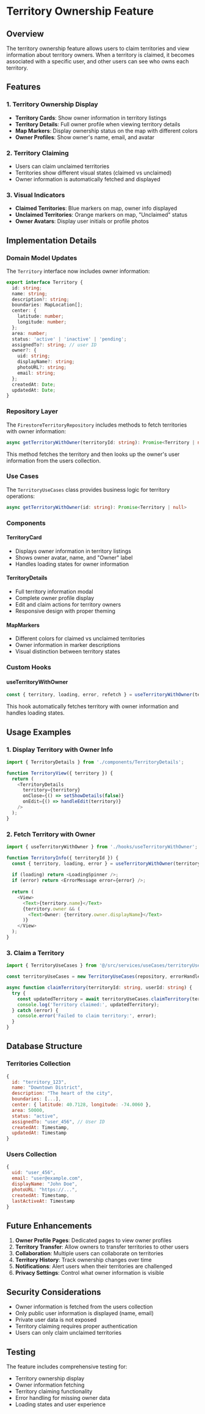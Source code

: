 # Territory Ownership Feature

## Overview

The territory ownership feature allows users to claim territories and view information about territory owners. When a territory is claimed, it becomes associated with a specific user, and other users can see who owns each territory.

## Features

### 1. Territory Ownership Display
- **Territory Cards**: Show owner information in territory listings
- **Territory Details**: Full owner profile when viewing territory details
- **Map Markers**: Display ownership status on the map with different colors
- **Owner Profiles**: Show owner's name, email, and avatar

### 2. Territory Claiming
- Users can claim unclaimed territories
- Territories show different visual states (claimed vs unclaimed)
- Owner information is automatically fetched and displayed

### 3. Visual Indicators
- **Claimed Territories**: Blue markers on map, owner info displayed
- **Unclaimed Territories**: Orange markers on map, "Unclaimed" status
- **Owner Avatars**: Display user initials or profile photos

## Implementation Details

### Domain Model Updates

The `Territory` interface now includes owner information:

```typescript
export interface Territory {
  id: string;
  name: string;
  description?: string;
  boundaries: MapLocation[];
  center: {
    latitude: number;
    longitude: number;
  };
  area: number;
  status: 'active' | 'inactive' | 'pending';
  assignedTo?: string; // user ID
  owner?: {
    uid: string;
    displayName?: string;
    photoURL?: string;
    email: string;
  };
  createdAt: Date;
  updatedAt: Date;
}
```

### Repository Layer

The `FirestoreTerritoryRepository` includes methods to fetch territories with owner information:

```typescript
async getTerritoryWithOwner(territoryId: string): Promise<Territory | null>
```

This method fetches the territory and then looks up the owner's user information from the users collection.

### Use Cases

The `TerritoryUseCases` class provides business logic for territory operations:

```typescript
async getTerritoryWithOwner(id: string): Promise<Territory | null>
```

### Components

#### TerritoryCard
- Displays owner information in territory listings
- Shows owner avatar, name, and "Owner" label
- Handles loading states for owner information

#### TerritoryDetails
- Full territory information modal
- Complete owner profile display
- Edit and claim actions for territory owners
- Responsive design with proper theming

#### MapMarkers
- Different colors for claimed vs unclaimed territories
- Owner information in marker descriptions
- Visual distinction between territory states

### Custom Hooks

#### useTerritoryWithOwner
```typescript
const { territory, loading, error, refetch } = useTerritoryWithOwner(territoryId);
```

This hook automatically fetches territory with owner information and handles loading states.

## Usage Examples

### 1. Display Territory with Owner Info

```typescript
import { TerritoryDetails } from './components/TerritoryDetails';

function TerritoryView({ territory }) {
  return (
    <TerritoryDetails
      territory={territory}
      onClose={() => setShowDetails(false)}
      onEdit={() => handleEdit(territory)}
    />
  );
}
```

### 2. Fetch Territory with Owner

```typescript
import { useTerritoryWithOwner } from './hooks/useTerritoryWithOwner';

function TerritoryInfo({ territoryId }) {
  const { territory, loading, error } = useTerritoryWithOwner(territoryId);
  
  if (loading) return <LoadingSpinner />;
  if (error) return <ErrorMessage error={error} />;
  
  return (
    <View>
      <Text>{territory.name}</Text>
      {territory.owner && (
        <Text>Owner: {territory.owner.displayName}</Text>
      )}
    </View>
  );
}
```

### 3. Claim a Territory

```typescript
import { TerritoryUseCases } from '@/src/services/useCases/territoryUseCases';

const territoryUseCases = new TerritoryUseCases(repository, errorHandler);

async function claimTerritory(territoryId: string, userId: string) {
  try {
    const updatedTerritory = await territoryUseCases.claimTerritory(territoryId, userId);
    console.log('Territory claimed:', updatedTerritory);
  } catch (error) {
    console.error('Failed to claim territory:', error);
  }
}
```

## Database Structure

### Territories Collection
```javascript
{
  id: "territory_123",
  name: "Downtown District",
  description: "The heart of the city",
  boundaries: [...],
  center: { latitude: 40.7128, longitude: -74.0060 },
  area: 50000,
  status: "active",
  assignedTo: "user_456", // User ID
  createdAt: Timestamp,
  updatedAt: Timestamp
}
```

### Users Collection
```javascript
{
  uid: "user_456",
  email: "user@example.com",
  displayName: "John Doe",
  photoURL: "https://...",
  createdAt: Timestamp,
  lastActiveAt: Timestamp
}
```

## Future Enhancements

1. **Owner Profile Pages**: Dedicated pages to view owner profiles
2. **Territory Transfer**: Allow owners to transfer territories to other users
3. **Collaboration**: Multiple users can collaborate on territories
4. **Territory History**: Track ownership changes over time
5. **Notifications**: Alert users when their territories are challenged
6. **Privacy Settings**: Control what owner information is visible

## Security Considerations

- Owner information is fetched from the users collection
- Only public user information is displayed (name, email)
- Private user data is not exposed
- Territory claiming requires proper authentication
- Users can only claim unclaimed territories

## Testing

The feature includes comprehensive testing for:
- Territory ownership display
- Owner information fetching
- Territory claiming functionality
- Error handling for missing owner data
- Loading states and user experience
